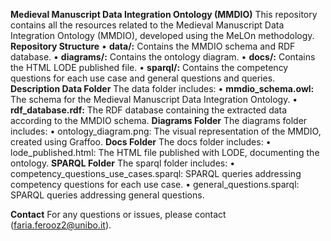 **Medieval Manuscript Data Integration Ontology (MMDIO)**
This repository contains all the resources related to the Medieval Manuscript Data Integration Ontology (MMDIO), developed using the MeLOn methodology.
**Repository Structure**
•	**data/:** Contains the MMDIO schema and RDF database.
•	**diagrams/:** Contains the ontology diagram.
•	**docs/:** Contains the HTML LODE published file.
•	**sparql/:** Contains the competency questions for each use case and general questions and queries.
**Description
Data Folder**
The data folder includes:
•	**mmdio_schema.owl:** The schema for the Medieval Manuscript Data Integration Ontology.
•	**rdf_database.rdf:** The RDF database containing the extracted data according to the MMDIO schema.
**Diagrams Folder**
The diagrams folder includes:
•	ontology_diagram.png: The visual representation of the MMDIO, created using Graffoo.
**Docs Folder**
The docs folder includes:
•	lode_published.html: The HTML file published with LODE, documenting the ontology.
**SPARQL Folder**
The sparql folder includes:
•	competency_questions_use_cases.sparql: SPARQL queries addressing competency questions for each use case.
•	general_questions.sparql: SPARQL queries addressing general questions.

**Contact**
For any questions or issues, please contact (faria.ferooz2@unibo.it).

